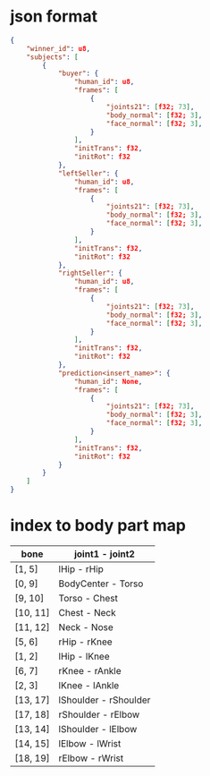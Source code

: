 # json format
```json
{
    "winner_id": u8,
    "subjects": [
        {
            "buyer": {
                "human_id": u8,
                "frames": [
                    {
                        "joints21": [f32; 73],
                        "body_normal": [f32; 3],
                        "face_normal": [f32; 3],
                    }
                ],
                "initTrans": f32,
                "initRot": f32
            },
            "leftSeller": {
                "human_id": u8,
                "frames": [
                    {
                        "joints21": [f32; 73],
                        "body_normal": [f32; 3],
                        "face_normal": [f32; 3],
                    }
                ],
                "initTrans": f32,
                "initRot": f32
            },
            "rightSeller": {
                "human_id": u8,
                "frames": [
                    {
                        "joints21": [f32; 73],
                        "body_normal": [f32; 3],
                        "face_normal": [f32; 3],
                    }
                ],
                "initTrans": f32,
                "initRot": f32
            },
            "prediction<insert_name>": {
                "human_id": None,
                "frames": [
                    {
                        "joints21": [f32; 73],
                        "body_normal": [f32; 3],
                        "face_normal": [f32; 3],
                    }
                ],
                "initTrans": f32,
                "initRot": f32
            }
        }
    ]
}
```
# index to body part map
| bone | joint1 - joint2 |
| --- | --- |
| [1, 5]    | lHip - rHip           |
| [0, 9]    | BodyCenter - Torso    |
| [9, 10]   | Torso - Chest         |
| [10, 11]  | Chest - Neck          |
| [11, 12]  | Neck - Nose           |
| [5, 6]    | rHip - rKnee          |
| [1, 2]    | lHip - lKnee          |
| [6, 7]    | rKnee - rAnkle        |
| [2, 3]    | lKnee - lAnkle        |
| [13, 17]  | lShoulder - rShoulder |
| [17, 18]  | rShoulder - rElbow    |
| [13, 14]  | lShoulder - lElbow    |
| [14, 15]  | lElbow - lWrist       |
| [18, 19]  | rElbow - rWrist       |
